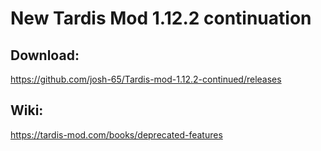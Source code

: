 # New Tardis Mod 1.12.2 continuation

## Download:
https://github.com/josh-65/Tardis-mod-1.12.2-continued/releases

## Wiki:
https://tardis-mod.com/books/deprecated-features


